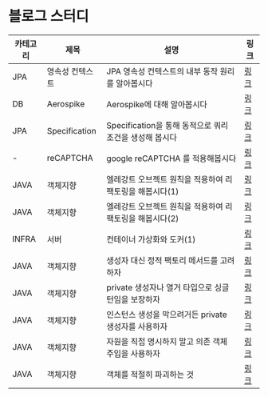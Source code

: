 # 블로그 스터디

|카테고리|제목|설명|링크|
|---|---|---|---|
|JPA|영속성 컨텍스트|JPA 영속성 컨텍스트의 내부 동작 원리를 알아봅시다|[링크](https://peacebestill.oopy.io/89bda919-fdbb-4238-a1ff-b3b9852d4b48)|
|DB|Aerospike|Aerospike에 대해 알아봅시다|[링크](https://peacebestill.oopy.io/2f6403db-71c1-4a91-bf73-0ff370aa8baf)|
|JPA|Specification|Specification을 통해 동적으로 쿼리 조건을 생성해 봅시다 |[링크](https://peacebestill.oopy.io/178e61c3-19d4-4364-8eda-a0b1e4a83bd8)|
|-|reCAPTCHA|google reCAPTCHA 를 적용해봅시다 |[링크](https://peacebestill.oopy.io/e2f85446-e59a-4536-bf60-4e2cae61cdbd)|
|JAVA|객체지향|엘레강트 오브젝트 원칙을 적용하여 리팩토링을 해봅시다(1) |[링크](https://peacebestill.oopy.io/657b09f4-0a54-4cb7-997f-c8bb0fc448ea)|
|JAVA|객체지향|엘레강트 오브젝트 원칙을 적용하여 리팩토링을 해봅시다(2) |[링크](https://peacebestill.oopy.io/f4ce8a3c-11fb-4e1d-bab6-8bffa5207a00)|
|INFRA|서버|컨테이너 가상화와 도커(1) |[링크](https://peacebestill.oopy.io/d83ebc45-18e0-428f-a54a-5c6d26ea0f15)|
|JAVA|객체지향|생성자 대신 정적 팩토리 메서드를 고려하자 |[링크](https://peacebestill.oopy.io/java/effective-java/1)|
|JAVA|객체지향|private 생성자나 열거 타입으로 싱글턴임을 보장하자 |[링크](https://peacebestill.oopy.io/java/effective-java/2)|
|JAVA|객체지향|인스턴스 생성을 막으려거든 private 생성자를 사용하자  |[링크](https://peacebestill.oopy.io/java/effective-java/3)|
|JAVA|객체지향|자원을 직접 명시하지 말고 의존 객체 주입을 사용하자 |[링크](https://peacebestill.oopy.io/java/effective-java/4)|
|JAVA|객체지향|객체를 적절히 파괴하는 것 |[링크](https://peacebestill.oopy.io/java/effective-java/5)|
